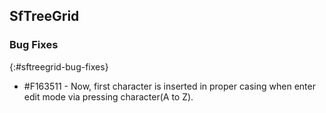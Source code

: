 ## SfTreeGrid

### Bug Fixes
{:#sftreegrid-bug-fixes}

* \#F163511 - Now, first character is inserted in proper casing when enter edit mode via pressing character(A to Z).